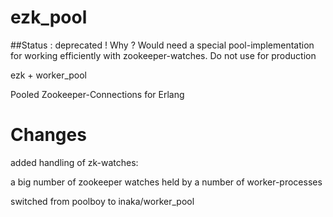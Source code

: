 # ezk_pool

##Status : deprecated !
  Why ? Would need a special pool-implementation for working efficiently with zookeeper-watches.
  Do not use for production




ezk + worker_pool

Pooled Zookeeper-Connections for Erlang

# Changes
added handling of  zk-watches:

a big number of zookeeper watches held by a number of worker-processes

switched from poolboy to inaka/worker_pool
